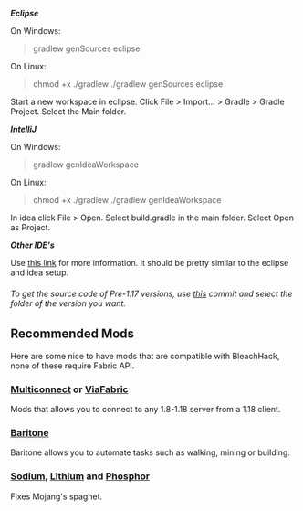 **_Eclipse_**

On Windows:

> gradlew genSources eclipse

On Linux:

> chmod +x ./gradlew
> ./gradlew genSources eclipse

Start a new workspace in eclipse.
Click File > Import... > Gradle > Gradle Project.
Select the Main folder.

**_IntelliJ_**

On Windows:

> gradlew genIdeaWorkspace

On Linux:

> chmod +x ./gradlew
> ./gradlew genIdeaWorkspace

In idea click File > Open.
Select build.gradle in the main folder.
Select Open as Project.

**_Other IDE's_**

Use [this link](https://fabricmc.net/wiki/tutorial:setup) for more information.
It should be pretty similar to the eclipse and idea setup.

###### _To get the source code of Pre-1.17 versions, use [this](https://github.com/BleachDev/BleachHack/tree/de55562e94) commit and select the folder of the version you want._

## Recommended Mods

Here are some nice to have mods that are compatible with BleachHack, none of these require Fabric API.

### [Multiconnect](https://github.com/Earthcomputer/multiconnect) or [ViaFabric](https://github.com/ViaVersion/ViaFabric)

Mods that allows you to connect to any 1.8-1.18 server from a 1.18 client.

### [Baritone](https://github.com/cabaletta/baritone)

Baritone allows you to automate tasks such as walking, mining or building.

### [Sodium](https://www.curseforge.com/minecraft/mc-mods/sodium), [Lithium](https://www.curseforge.com/minecraft/mc-mods/lithium) and [Phosphor](https://www.curseforge.com/minecraft/mc-mods/phosphor)

Fixes Mojang's spaghet.
